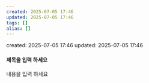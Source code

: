 ```yaml
---
created: 2025-07-05 17:46
updated: 2025-07-05 17:46
tags: []
alias: []
---
```


created: 2025-07-05 17:46
updated: 2025-07-05 17:46

#### 제목을 입력 하세요

내용을 입력 하세요